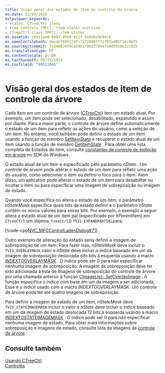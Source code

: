 ```yaml
---
title: Visão geral dos estados de item de controle da árvore
ms.date: 11/04/2016
helpviewer_keywords:
- states, CTreeCtrl items
- tree controls [MFC], item states overview
- CTreeCtrl class [MFC], item states
ms.assetid: 2db11ae0-0d87-499d-8c1f-5e0dbe9e94c8
ms.openlocfilehash: bbeabf69f174fcf172808ff71f07ed05f1dc9675
ms.sourcegitcommit: fcb48824f9ca24b1f8bd37d647a4d592de1cc925
ms.translationtype: MT
ms.contentlocale: pt-BR
ms.lasthandoff: 08/15/2019
ms.locfileid: "69511046"
---
```

# <a name="tree-control-item-states-overview"></a>Visão geral dos estados de item de controle da árvore

Cada item em um controle de árvore ([CTreeCtrl](../mfc/reference/ctreectrl-class.md)) tem um estado atual. Por exemplo, um item pode ser selecionado, desabilitado, expandido e assim por diante. Para a maior parte, o controle de árvore define automaticamente o estado de um item para refletir as ações do usuário, como a seleção de um item. No entanto, você também pode definir o estado de um item usando a função de membro [SetItemState](../mfc/reference/ctreectrl-class.md#setitemstate) e recuperar o estado atual de um item usando a função de membro [GetItemState](../mfc/reference/ctreectrl-class.md#getitemstate) . Para obter uma lista completa de Estados de item, consulte [constantes de controle de exibição em árvore](/windows/win32/Controls/tree-view-control-item-states) no SDK do Windows.

O estado atual de um item é especificado pelo parâmetro *nState* . Um controle de árvore pode alterar o estado de um item para refletir uma ação do usuário, como selecionar o item ou definir o foco para o item. Além disso, um aplicativo pode alterar o estado de um item para desabilitar ou ocultar o item ou para especificar uma imagem de sobreposição ou imagem de estado.

Quando você especifica ou altera o estado de um item, o parâmetro *nStateMask* especifica quais bits de estado definir e o parâmetro *nState* contém os novos valores para esses bits. Por exemplo, o exemplo a seguir altera o estado atual de um item pai (especificado por *hParentItem*) em `CTreeCtrl` um objeto`m_treeCtrl`() `TVIS_EXPANDPARTIAL`para:

[!code-cpp[NVC_MFCControlLadenDialog#71](../mfc/codesnippet/cpp/tree-control-item-states-overview_1.cpp)]

Outro exemplo de alteração do estado seria definir a imagem de sobreposição de um item. Para fazer isso, *nStateMask* deve incluir o `TVIS_OVERLAYMASK` valor e *nState* deve incluir o índice baseado em um da imagem de sobreposição deslocada oito bits à esquerda usando a macro [INDEXTOOVERLAYMASK](/windows/win32/api/commctrl/nf-commctrl-indextooverlaymask) . O índice pode ser 0 para não especificar nenhuma imagem de sobreposição. A imagem de sobreposição deve ter sido adicionada à lista de imagens de sobreposição do controle de árvore por uma chamada anterior à função [CImageList:: SetOverlayImage](../mfc/reference/cimagelist-class.md#setoverlayimage) . A função especifica o índice com base em um da imagem a ser adicionada; Esse é o índice usado com a macro INDEXTOOVERLAYMASK. Um controle de árvore pode ter até quatro imagens de sobreposição.

Para definir a imagem de estado de um item, *nStateMask* deve `TVIS_STATEIMAGEMASK` incluir o valor e *nState* deve incluir o índice baseado em um da imagem de estado deslocada 12 bits à esquerda usando a macro [INDEXTOSTATEIMAGEMASK](/windows/win32/api/commctrl/nf-commctrl-indextostateimagemask) . O índice pode ser 0 para não especificar nenhuma imagem de estado. Para obter mais informações sobre sobreposição e imagens de estado, consulte lista de imagens de [controle de árvore](../mfc/tree-control-image-lists.md).

## <a name="see-also"></a>Consulte também

[Usando CTreeCtrl](../mfc/using-ctreectrl.md)<br/>
[Controles](../mfc/controls-mfc.md)
